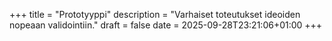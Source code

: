 +++
title = "Prototyyppi"
description = "Varhaiset toteutukset ideoiden nopeaan validointiin."
draft = false
date = 2025-09-28T23:21:06+01:00
+++